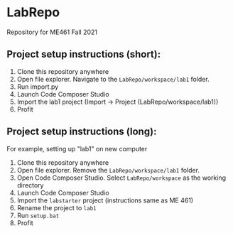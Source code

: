 # LabRepo
Repository for ME461 Fall 2021

## Project setup instructions (short):
1) Clone this repository anywhere
2) Open file explorer. Navigate to the `LabRepo/workspace/lab1` folder.
3) Run import.py
4) Launch Code Composer Studio
5) Import the lab1 project (Import -> Project (LabRepo/workspace/lab1))
6) Profit

## Project setup instructions (long):
For example, setting up "lab1" on new computer

1) Clone this repository anywhere
2) Open file explorer. Remove the `LabRepo/workspace/lab1` folder.
3) Open Code Composer Studio. Select `LabRepo/workspace` as the working directory
4) Launch Code Composer Studio
5) Import the `labstarter` project (instructions same as ME 461)
6) Rename the project to `lab1`
7) Run `setup.bat`
8) Profit
